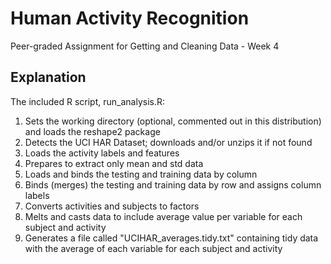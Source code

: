 # Human Activity Recognition
Peer-graded Assignment for Getting and Cleaning Data - Week 4 
## Explanation
The included R script, run_analysis.R:
1. Sets the working directory (optional, commented out in this distribution) and loads the reshape2 package
2. Detects the UCI HAR Dataset; downloads and/or unzips it if not found
3. Loads the activity labels and features
4. Prepares to extract only mean and std data
5. Loads and binds the testing and training data by column
6. Binds (merges) the testing and training data by row and assigns column labels
7. Converts activities and subjects to factors
8. Melts and casts data to include average value per variable for each subject and activity
9. Generates a file called "UCIHAR_averages.tidy.txt" containing tidy data with the average of each variable for each subject and activity